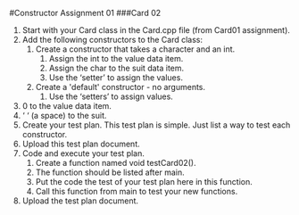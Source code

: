 #Constructor Assignment 01
###Card 02
1.  Start with your Card class in the Card.cpp file (from Card01 assignment).
2.  Add the following constructors to the Card class:
    1.  Create a constructor that takes a character and an int.
        1.   Assign the int to the value data item.
        2.  Assign the char to the suit data item.
        3. Use the ‘setter’ to assign the values.
    2.  Create a 'default' constructor - no arguments.
        1.  Use the ‘setters’ to assign values.
3.  0 to the value data item.
4.  ‘ ‘ (a space) to the suit.
5.  Create your test plan. This test plan is simple. Just list a way to test each constructor.
6.  Upload this test plan document.
7.  Code and execute your test plan.
    1.  Create a function named void testCard02().
    2.  The function should be listed after main.
    3.  Put the code the test of your test plan here in this function.
    4.  Call this function from main to test your new functions.
8.  Upload the test plan document.
